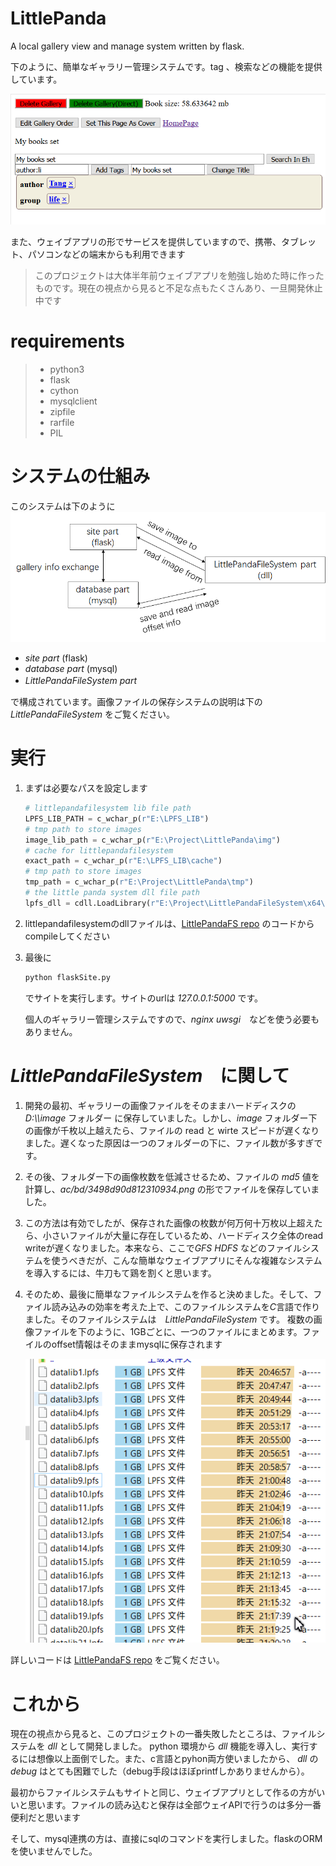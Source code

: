 LittlePanda
===============


A local gallery view and manage system written by flask.

下のように、簡単なギャラリー管理システムです。tag 、検索などの機能を提供しています。

![img1](img/img1.png)

また、ウェイブアプリの形でサービスを提供していますので、携帯、タブレット、パソコンなどの端末からも利用できます

> このプロジェクトは大体半年前ウェイブアプリを勉強し始めた時に作ったものです。現在の視点から見ると不足な点もたくさんあり、一旦開発休止中です

# requirements
> * python3
> * flask
> * cython
> * mysqlclient
> * zipfile
> * rarfile
> * PIL

# システムの仕組み
このシステムは下のように
![img](img/img2.png)
* *site part* (flask)
* *database part* (mysql)
* *LittlePandaFileSystem part*　

で構成されています。画像ファイルの保存システムの説明は下の    *LittlePandaFileSystem* をご覧ください。

# 実行
1. まずは必要なパスを設定します
    ```python
    # littlepandafilesystem lib file path
    LPFS_LIB_PATH = c_wchar_p(r"E:\LPFS_LIB")
    # tmp path to store images
    image_lib_path = c_wchar_p(r"E:\Project\LittlePanda\img")
    # cache for littlepandafilesystem
    exact_path = c_wchar_p(r"E:\LPFS_LIB\cache")
    # tmp path to store images
    tmp_path = c_wchar_p(r"E:\Project\LittlePanda\tmp")
    # the little panda system dll file path
    lpfs_dll = cdll.LoadLibrary(r"E:\Project\LittlePandaFileSystem\x64\Release\LPFS_DLL.dll")
    ```
2. littlepandafilesystemのdllファイルは、[LittlePandaFS repo](https://github.com/tanghaowen/LittlePandaFileSystem) のコードからcompileしてください

3. 最後に
    ```bash
    python flaskSite.py
    ```
    でサイトを実行します。サイトのurlは *127.0.0.1:5000* です。

    個人のギャラリー管理システムですので、*nginx* *uwsgi*　などを使う必要もありません。



# *LittlePandaFileSystem*　に関して

1. 開発の最初、ギャラリーの画像ファイルをそのままハードディスクの *D:\\\\image* フォルダー に保存していました。しかし、*image* フォルダー下の画像が千枚以上越えたら、ファイルの read と wirte スピードが遅くなりました。遅くなった原因は一つのフォルダーの下に、ファイル数が多すぎです。

2. その後、フォルダー下の画像枚数を低減させるため、ファイルの *md5* 値を計算し、*ac/bd/3498d90d812310934.png* の形でファイルを保存していました。

3. この方法は有効でしたが、保存された画像の枚数が何万何十万枚以上超えたら、小さいファイルが大量に存在しているため、ハードディスク全体のread writeが遅くなりました。本来なら、ここで*GFS* *HDFS* などのファイルシステムを使うべきだが、こんな簡単なウェイブアプリにそんな複雑なシステムを導入するには、牛刀もて鶏を割くと思います。

4. そのため、最後に簡単なファイルシステムを作ると決めました。そして、ファイル読み込みの効率を考えた上で、このファイルシステムを*C*言語で作りました。そのファイルシステムは　*LittlePandaFileSystem* です。
   複数の画像ファイルを下のように、1GBごとに、一つのファイルにまとめます。ファイルのoffset情報はそのままmysqlに保存されます

    ![img3](img/img3.png)




詳しいコードは [LittlePandaFS repo](https://github.com/tanghaowen/LittlePandaFileSystem) をご覧ください。



# これから

現在の視点から見ると、このプロジェクトの一番失敗したところは、ファイルシステムを *dll* として開発しました。
python 環境から *dll* 機能を導入し、実行するには想像以上面倒でした。また、c言語とpyhon両方使いましたから、 *dll* の *debug* はとても困難でした（debug手段はほぼprintfしかありませんから）。

最初からファイルシステムもサイトと同じ、ウェイブアプリとして作るの方がいいと思います。ファイルの読み込むと保存は全部ウェイAPIで行うのは多分一番便利だと思います

そして、mysql連携の方は、直接にsqlのコマンドを実行しました。flaskのORMを使いませんでした。